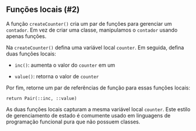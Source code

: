 ## Funções locais (#2)

A função `createCounter()` cria um par de funções para gerenciar um `contador`. Em vez de criar uma classe, manipulamos o `contador` usando apenas funções.

Na `createCounter()` defina uma variável local `counter`. Em seguida, defina duas funções locais:

+ `inc()`: aumenta o valor do `counter` em um

+ `value()`: retorna o valor de `counter`

Por fim, retorne um par de referências de função para essas funções locais:

`return Pair(::inc, ::value)`

As duas funções locais capturam a mesma variável local `counter`. Este estilo de gerenciamento de estado é comumente usado em linguagens de programação funcional pura que não possuem classes.
